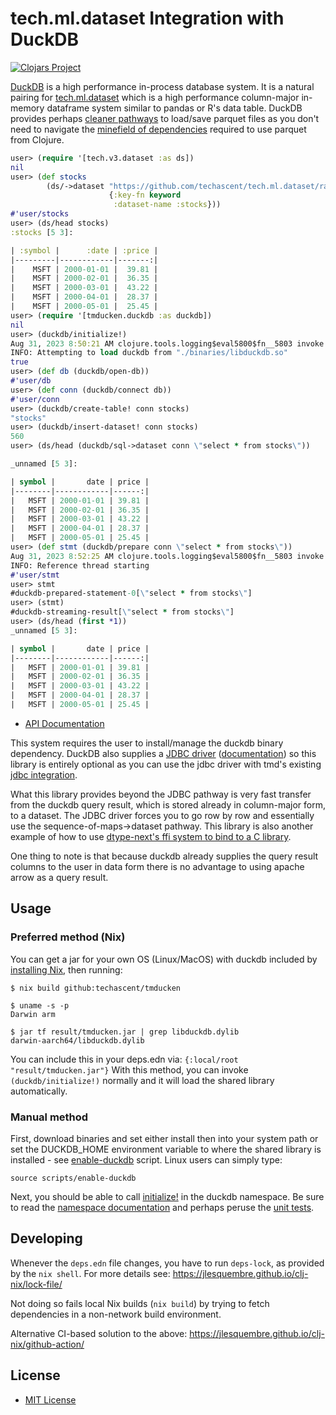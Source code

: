 # tech.ml.dataset Integration with DuckDB

[![Clojars Project](https://clojars.org/com.techascent/tmducken/latest-version.svg)](https://clojars.org/com.techascent/tmducken)


[DuckDB](https://duckdb.org/) is a high performance in-process database system.  It is a
natural pairing for [tech.ml.dataset](https://github.com/techascent/tech.ml.dataset) which is
a high performance column-major in-memory dataframe system similar to pandas or R's data table.
DuckDB provides perhaps [cleaner pathways](https://duckdb.org/docs/data/overview) to load/save
parquet files as you don't need to navigate the
[minefield of dependencies](https://techascent.github.io/tech.ml.dataset/tech.v3.libs.parquet.html)
required to use parquet from Clojure.

```clojure
user> (require '[tech.v3.dataset :as ds])
nil
user> (def stocks
        (ds/->dataset "https://github.com/techascent/tech.ml.dataset/raw/master/test/data/stocks.csv"
                      {:key-fn keyword
                       :dataset-name :stocks}))
#'user/stocks
user> (ds/head stocks)
:stocks [5 3]:

| :symbol |      :date | :price |
|---------|------------|-------:|
|    MSFT | 2000-01-01 |  39.81 |
|    MSFT | 2000-02-01 |  36.35 |
|    MSFT | 2000-03-01 |  43.22 |
|    MSFT | 2000-04-01 |  28.37 |
|    MSFT | 2000-05-01 |  25.45 |
user> (require '[tmducken.duckdb :as duckdb])
nil
user> (duckdb/initialize!)
Aug 31, 2023 8:50:21 AM clojure.tools.logging$eval5800$fn__5803 invoke
INFO: Attempting to load duckdb from "./binaries/libduckdb.so"
true
user> (def db (duckdb/open-db))
#'user/db
user> (def conn (duckdb/connect db))
#'user/conn
user> (duckdb/create-table! conn stocks)
"stocks"
user> (duckdb/insert-dataset! conn stocks)
560
user> (ds/head (duckdb/sql->dataset conn \"select * from stocks\"))

_unnamed [5 3]:

| symbol |       date | price |
|--------|------------|------:|
|   MSFT | 2000-01-01 | 39.81 |
|   MSFT | 2000-02-01 | 36.35 |
|   MSFT | 2000-03-01 | 43.22 |
|   MSFT | 2000-04-01 | 28.37 |
|   MSFT | 2000-05-01 | 25.45 |
user> (def stmt (duckdb/prepare conn \"select * from stocks\"))
Aug 31, 2023 8:52:25 AM clojure.tools.logging$eval5800$fn__5803 invoke
INFO: Reference thread starting
#'user/stmt
user> stmt
#duckdb-prepared-statement-0[\"select * from stocks\"]
user> (stmt)
#duckdb-streaming-result[\"select * from stocks\"]
user> (ds/head (first *1))
_unnamed [5 3]:

| symbol |       date | price |
|--------|------------|------:|
|   MSFT | 2000-01-01 | 39.81 |
|   MSFT | 2000-02-01 | 36.35 |
|   MSFT | 2000-03-01 | 43.22 |
|   MSFT | 2000-04-01 | 28.37 |
|   MSFT | 2000-05-01 | 25.45 |
```


* [API Documentation](https://techascent.github.io/tmducken/)


This system requires the user to install/manage the duckdb binary dependency.  DuckDB also supplies a
[JDBC driver](https://search.maven.org/artifact/org.duckdb/duckdb_jdbc) ([documentation](https://duckdb.org/docs/api/java))
so this library is entirely optional as you can use the jdbc driver with tmd's existing
[jdbc integration](https://github.com/techascent/tech.ml.dataset.sql).


What this library provides beyond the JDBC pathway is very fast transfer from the
duckdb query result, which is stored already in column-major form, to a dataset.
The JDBC driver forces you to go row by row and essentially use the
sequence-of-maps->dataset pathway.  This library is also another example of how to
use [dtype-next's ffi system to bind to a C library](src/tmducken/duckdb/ffi.clj).


One thing to note is that because duckdb already supplies the query result columns to the
user in data form there is no advantage to using apache arrow as a query result.


## Usage

### Preferred method (Nix)

You can get a jar for your own OS (Linux/MacOS) with duckdb included by [installing Nix](https://github.com/DeterminateSystems/nix-installer),
then running:

``` console
$ nix build github:techascent/tmducken

$ uname -s -p
Darwin arm

$ jar tf result/tmducken.jar | grep libduckdb.dylib
darwin-aarch64/libduckdb.dylib
```

You can include this in your deps.edn via: `{:local/root "result/tmducken.jar"}`
With this method, you can invoke `(duckdb/initialize!)` normally and it will load the shared library automatically.

### Manual method

First, download binaries and set either install then into your
system path or set the DUCKDB_HOME environment variable to where
the shared library is installed - see [enable-duckdb](scripts/enable-duckdb)
script.  Linux users can simply type:

```console
source scripts/enable-duckdb
```

Next, you should be able to call [initialize!](https://techascent.github.io/tmducken/tmducken.duckdb.html#var-initialize.21)
in the duckdb namespace.  Be sure to read the [namespace documentation](https://techascent.github.io/tmducken/tmducken.duckdb.html)
and perhaps peruse the [unit tests](test/tmducken/duckdb_test.clj).

## Developing

Whenever the `deps.edn` file changes, you have to run `deps-lock`, as provided by the `nix shell`.
For more details see: https://jlesquembre.github.io/clj-nix/lock-file/

Not doing so fails local Nix builds (`nix build`) by trying to fetch dependencies in a non-network build environment.

Alternative CI-based solution to the above: https://jlesquembre.github.io/clj-nix/github-action/

## License

 * [MIT License](LICENSE)
